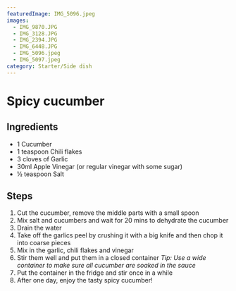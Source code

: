 ```yaml
---
featuredImage: IMG_5096.jpeg
images:
  - IMG_9870.JPG
  - IMG_3128.JPG
  - IMG_2394.JPG
  - IMG_6448.JPG
  - IMG_5096.jpeg
  - IMG_5097.jpeg
category: Starter/Side dish
---
```


# Spicy cucumber

## Ingredients

- 1 Cucumber
- 1 teaspoon Chili flakes
- 3 cloves of Garlic
- 30ml Apple Vinegar (or regular vinegar with some sugar)
- ½ teaspoon Salt

## Steps

1. Cut the cucumber, remove the middle parts with a small spoon
1. Mix salt and cucumbers and wait for 20 mins to dehydrate the cucumber
1. Drain the water
1. Take off the garlics peel by crushing it with a big knife and then chop it into coarse pieces
1. Mix in the garlic, chili flakes and vinegar
1. Stir them well and put them in a closed container
   _Tip: Use a wide container to make sure all cucumber are soaked in the sauce_
1. Put the container in the fridge and stir once in a while
1. After one day, enjoy the tasty spicy cucumber!
